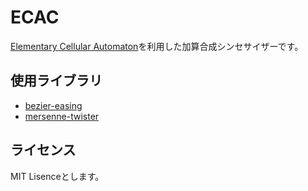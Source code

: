 # ECAC

[Elementary Cellular Automaton](http://mathworld.wolfram.com/ElementaryCellularAutomaton.html)を利用した加算合成シンセサイザーです。

## 使用ライブラリ

- [bezier-easing](https://github.com/gre/bezier-easing)
- [mersenne-twister](https://github.com/boo1ean/mersenne-twister)

## ライセンス

MIT Lisenceとします。
